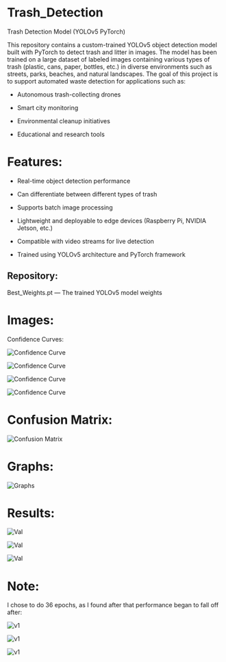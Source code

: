 # Trash_Detection
Trash Detection Model (YOLOv5 PyTorch)

This repository contains a custom-trained YOLOv5 object detection model built with PyTorch to detect trash and litter in images. The model has been trained on a large dataset of labeled images containing various types of trash (plastic, cans, paper, bottles, etc.) in diverse environments such as streets, parks, beaches, and natural landscapes. The goal of this project is to support automated waste detection for applications such as:

- Autonomous trash-collecting drones

- Smart city monitoring

- Environmental cleanup initiatives

- Educational and research tools

# Features:

- Real-time object detection performance

- Can differentiate between different types of trash

- Supports batch image processing

- Lightweight and deployable to edge devices (Raspberry Pi, NVIDIA Jetson, etc.)

- Compatible with video streams for live detection

- Trained using YOLOv5 architecture and PyTorch framework

## Repository:

Best_Weights.pt — The trained YOLOv5 model weights

# Images:

Confidence Curves:

![Confidence Curve](images/media_images_Results_36_e4bed294bd7ca59c259a.png)

![Confidence Curve](images/media_images_Results_36_2a5a551479623f33c06a.png)

![Confidence Curve](images/media_images_Results_36_5bd4c40bf45cd7813688.png)

![Confidence Curve](images/media_images_Results_36_988d24134f85eef8bc12.png)


# Confusion Matrix:

![Confusion Matrix](images/Image.jpg)

# Graphs: 

![Graphs](images/media_images_Results_36_f6e0f40945966f09baec.png)

# Results:

![Val](images/media_images_Validation_36_c257709a16cc6aa5b6a5.jpg)

![Val](images/media_images_Validation_36_d1ba1d852438b09a2f26.jpg)

![Val](images/media_images_Validation_36_9a5c1fc8c0b207f95445.jpg)


# Note:

I chose to do 36 epochs, as I found after that performance began to fall off after:

![v1](images/graph_v1.jpeg)

![v1](images/graph_v1_loss.jpeg)

![v1](images/graph_v1_precision.jpeg)

